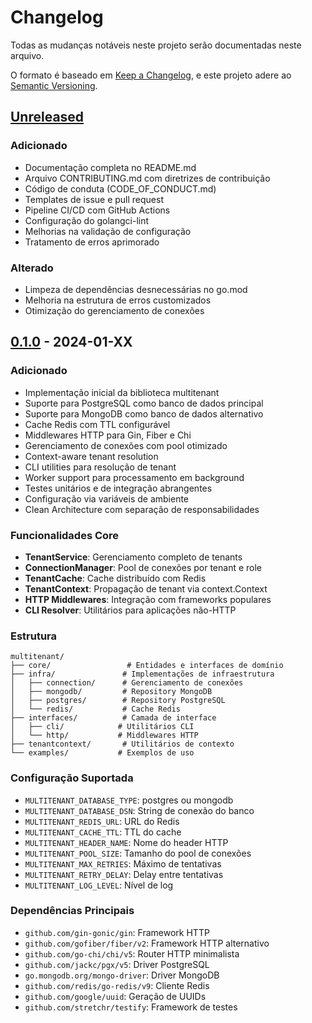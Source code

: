 # Changelog

Todas as mudanças notáveis neste projeto serão documentadas neste arquivo.

O formato é baseado em [Keep a Changelog](https://keepachangelog.com/pt-BR/1.0.0/),
e este projeto adere ao [Semantic Versioning](https://semver.org/lang/pt-BR/).

## [Unreleased]

### Adicionado
- Documentação completa no README.md
- Arquivo CONTRIBUTING.md com diretrizes de contribuição
- Código de conduta (CODE_OF_CONDUCT.md)
- Templates de issue e pull request
- Pipeline CI/CD com GitHub Actions
- Configuração do golangci-lint
- Melhorias na validação de configuração
- Tratamento de erros aprimorado

### Alterado
- Limpeza de dependências desnecessárias no go.mod
- Melhoria na estrutura de erros customizados
- Otimização do gerenciamento de conexões

## [0.1.0] - 2024-01-XX

### Adicionado
- Implementação inicial da biblioteca multitenant
- Suporte para PostgreSQL como banco de dados principal
- Suporte para MongoDB como banco de dados alternativo
- Cache Redis com TTL configurável
- Middlewares HTTP para Gin, Fiber e Chi
- Gerenciamento de conexões com pool otimizado
- Context-aware tenant resolution
- CLI utilities para resolução de tenant
- Worker support para processamento em background
- Testes unitários e de integração abrangentes
- Configuração via variáveis de ambiente
- Clean Architecture com separação de responsabilidades

### Funcionalidades Core
- **TenantService**: Gerenciamento completo de tenants
- **ConnectionManager**: Pool de conexões por tenant e role
- **TenantCache**: Cache distribuído com Redis
- **TenantContext**: Propagação de tenant via context.Context
- **HTTP Middlewares**: Integração com frameworks populares
- **CLI Resolver**: Utilitários para aplicações não-HTTP

### Estrutura
```
multitenant/
├── core/                 # Entidades e interfaces de domínio
├── infra/               # Implementações de infraestrutura
│   ├── connection/      # Gerenciamento de conexões
│   ├── mongodb/         # Repository MongoDB
│   ├── postgres/        # Repository PostgreSQL
│   └── redis/           # Cache Redis
├── interfaces/          # Camada de interface
│   ├── cli/            # Utilitários CLI
│   └── http/           # Middlewares HTTP
├── tenantcontext/       # Utilitários de contexto
└── examples/           # Exemplos de uso
```

### Configuração Suportada
- `MULTITENANT_DATABASE_TYPE`: postgres ou mongodb
- `MULTITENANT_DATABASE_DSN`: String de conexão do banco
- `MULTITENANT_REDIS_URL`: URL do Redis
- `MULTITENANT_CACHE_TTL`: TTL do cache
- `MULTITENANT_HEADER_NAME`: Nome do header HTTP
- `MULTITENANT_POOL_SIZE`: Tamanho do pool de conexões
- `MULTITENANT_MAX_RETRIES`: Máximo de tentativas
- `MULTITENANT_RETRY_DELAY`: Delay entre tentativas
- `MULTITENANT_LOG_LEVEL`: Nível de log

### Dependências Principais
- `github.com/gin-gonic/gin`: Framework HTTP
- `github.com/gofiber/fiber/v2`: Framework HTTP alternativo
- `github.com/go-chi/chi/v5`: Router HTTP minimalista
- `github.com/jackc/pgx/v5`: Driver PostgreSQL
- `go.mongodb.org/mongo-driver`: Driver MongoDB
- `github.com/redis/go-redis/v9`: Cliente Redis
- `github.com/google/uuid`: Geração de UUIDs
- `github.com/stretchr/testify`: Framework de testes

[Unreleased]: https://github.com/victorximenis/multitenant/compare/v0.1.0...HEAD
[0.1.0]: https://github.com/victorximenis/multitenant/releases/tag/v0.1.0 